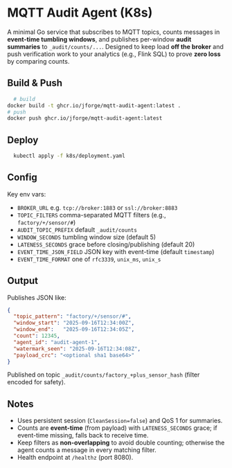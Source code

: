 # MQTT Audit Agent (K8s)

A minimal Go service that subscribes to MQTT topics, counts messages in **event-time tumbling windows**, and publishes per-window **audit summaries** to `_audit/counts/...`. Designed to keep load **off the broker** and push verification work to your analytics (e.g., Flink SQL) to prove **zero loss** by comparing counts.

## Build & Push
```bash
  # build
docker build -t ghcr.io/jforge/mqtt-audit-agent:latest .
# push
docker push ghcr.io/jforge/mqtt-audit-agent:latest
```

## Deploy
```bash
  kubectl apply -f k8s/deployment.yaml
```

## Config
Key env vars:
- `BROKER_URL` e.g. `tcp://broker:1883` or `ssl://broker:8883`
- `TOPIC_FILTERS` comma-separated MQTT filters (e.g., `factory/+/sensor/#`)
- `AUDIT_TOPIC_PREFIX` default `_audit/counts`
- `WINDOW_SECONDS` tumbling window size (default 5)
- `LATENESS_SECONDS` grace before closing/publishing (default 20)
- `EVENT_TIME_JSON_FIELD` JSON key with event-time (default `timestamp`)
- `EVENT_TIME_FORMAT` one of `rfc3339`, `unix_ms`, `unix_s`

## Output
Publishes JSON like:
```json
{
  "topic_pattern": "factory/+/sensor/#",
  "window_start": "2025-09-16T12:34:00Z",
  "window_end":   "2025-09-16T12:34:05Z",
  "count": 12345,
  "agent_id": "audit-agent-1",
  "watermark_seen": "2025-09-16T12:34:08Z",
  "payload_crc": "<optional sha1 base64>"
}
```

Published on topic `_audit/counts/factory_+plus_sensor_hash` (filter encoded for safety).

## Notes
- Uses persistent session (`CleanSession=false`) and QoS 1 for summaries.
- Counts are **event-time** (from payload) with `LATENESS_SECONDS` grace; if event-time missing, falls back to receive time.
- Keep filters as **non-overlapping** to avoid double counting; otherwise the agent counts a message in every matching filter.
- Health endpoint at `/healthz` (port 8080).